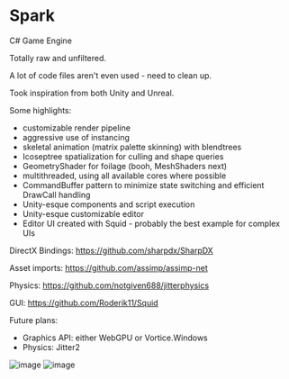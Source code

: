 # Spark
C# Game Engine

Totally raw and unfiltered.

A lot of code files aren't even used - need to clean up.

Took inspiration from both Unity and Unreal.


Some highlights:
- customizable render pipeline
- aggressive use of instancing
- skeletal animation (matrix palette skinning) with blendtrees
- Icoseptree spatialization for culling and shape queries
- GeometryShader for foilage (booh, MeshShaders next)
- multithreaded, using all available cores where possible 
- CommandBuffer pattern to minimize state switching and efficient DrawCall handling
- Unity-esque components and script execution
- Unity-esque customizable editor
- Editor UI created with Squid - probably the best example for complex UIs


DirectX Bindings: https://github.com/sharpdx/SharpDX

Asset imports: https://github.com/assimp/assimp-net

Physics: https://github.com/notgiven688/jitterphysics

GUI: https://github.com/Roderik11/Squid


Future plans:
- Graphics API: either WebGPU or Vortice.Windows
- Physics: Jitter2 

![image](https://github.com/Roderik11/Spark/assets/5743257/013eb957-242b-48b6-920d-29903a9a5e17)
![image](https://github.com/Roderik11/Spark/assets/5743257/2b572531-5812-4003-8f90-2b4150faabbf)

